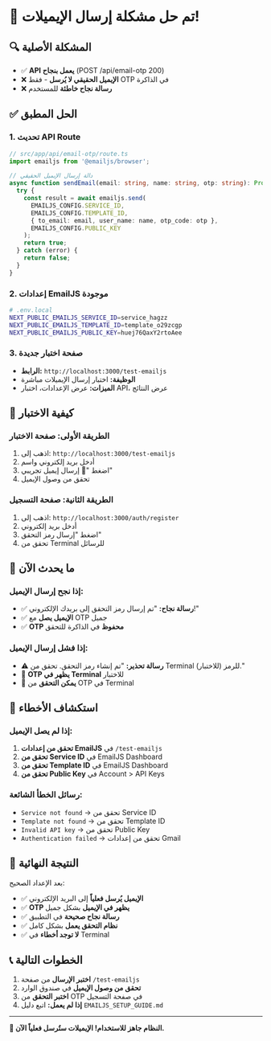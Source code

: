 # 🎉 تم حل مشكلة إرسال الإيميلات!

## 🔍 المشكلة الأصلية
- ✅ **API يعمل بنجاح** (POST /api/email-otp 200)
- ❌ **الإيميل الحقيقي لا يُرسل** - فقط OTP في الذاكرة
- ❌ **رسالة نجاح خاطئة** للمستخدم

## ✅ الحل المطبق

### 1. تحديث API Route
```typescript
// src/app/api/email-otp/route.ts
import emailjs from '@emailjs/browser';

// دالة إرسال الإيميل الحقيقي
async function sendEmail(email: string, name: string, otp: string): Promise<boolean> {
  try {
    const result = await emailjs.send(
      EMAILJS_CONFIG.SERVICE_ID,
      EMAILJS_CONFIG.TEMPLATE_ID,
      { to_email: email, user_name: name, otp_code: otp },
      EMAILJS_CONFIG.PUBLIC_KEY
    );
    return true;
  } catch (error) {
    return false;
  }
}
```

### 2. إعدادات EmailJS موجودة
```bash
# .env.local
NEXT_PUBLIC_EMAILJS_SERVICE_ID=service_hagzz
NEXT_PUBLIC_EMAILJS_TEMPLATE_ID=template_o29zcgp
NEXT_PUBLIC_EMAILJS_PUBLIC_KEY=huej76QaxY2rtoAee
```

### 3. صفحة اختبار جديدة
- **الرابط:** `http://localhost:3000/test-emailjs`
- **الوظيفة:** اختبار إرسال الإيميلات مباشرة
- **الميزات:** عرض الإعدادات، اختبار API، عرض النتائج

## 🧪 كيفية الاختبار

### الطريقة الأولى: صفحة الاختبار
1. اذهب إلى: `http://localhost:3000/test-emailjs`
2. أدخل بريد إلكتروني واسم
3. اضغط "📧 إرسال إيميل تجريبي"
4. تحقق من وصول الإيميل

### الطريقة الثانية: صفحة التسجيل
1. اذهب إلى: `http://localhost:3000/auth/register`
2. أدخل بريد إلكتروني
3. اضغط "إرسال رمز التحقق"
4. تحقق من Terminal للرسائل

## 📧 ما يحدث الآن

### إذا نجح إرسال الإيميل:
- ✅ **رسالة نجاح:** "تم إرسال رمز التحقق إلى بريدك الإلكتروني!"
- ✅ **الإيميل يصل** مع OTP جميل
- ✅ **OTP محفوظ** في الذاكرة للتحقق

### إذا فشل إرسال الإيميل:
- ⚠️ **رسالة تحذير:** "تم إنشاء رمز التحقق. تحقق من Terminal للرمز (للاختبار)."
- 📧 **OTP يظهر في Terminal** للاختبار
- 🔧 **يمكن التحقق** من OTP في Terminal

## 🔧 استكشاف الأخطاء

### إذا لم يصل الإيميل:
1. **تحقق من إعدادات EmailJS** في `/test-emailjs`
2. **تحقق من Service ID** في EmailJS Dashboard
3. **تحقق من Template ID** في EmailJS Dashboard
4. **تحقق من Public Key** في Account > API Keys

### رسائل الخطأ الشائعة:
- `Service not found` → تحقق من Service ID
- `Template not found` → تحقق من Template ID
- `Invalid API key` → تحقق من Public Key
- `Authentication failed` → تحقق من إعدادات Gmail

## 🎯 النتيجة النهائية

بعد الإعداد الصحيح:
- ✅ **الإيميل يُرسل فعلياً** إلى البريد الإلكتروني
- ✅ **OTP يظهر في الإيميل** بشكل جميل
- ✅ **رسالة نجاح صحيحة** في التطبيق
- ✅ **نظام التحقق يعمل** بشكل كامل
- ✅ **لا توجد أخطاء** في Terminal

## 📞 الخطوات التالية

1. **اختبر الإرسال** من صفحة `/test-emailjs`
2. **تحقق من وصول الإيميل** في صندوق الوارد
3. **اختبر التحقق** من OTP في صفحة التسجيل
4. **إذا لم يعمل:** اتبع دليل `EMAILJS_SETUP_GUIDE.md`

---

**🎉 النظام جاهز للاستخدام! الإيميلات ستُرسل فعلياً الآن.** 